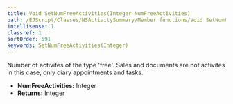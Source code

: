 ```yaml
---
title: Void SetNumFreeActivities(Integer NumFreeActivities)
path: /EJScript/Classes/NSActivitySummary/Member functions/Void SetNumFreeActivities(Integer p_0)
intellisense: 1
classref: 1
sortOrder: 591
keywords: SetNumFreeActivities(Integer)
---
```



Number of activites of the type 'free'. Sales and documents are not activites in this case, only diary appointments and tasks.



* **NumFreeActivities:** Integer
* **Returns:** Integer


